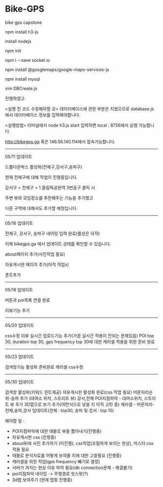 # Bike-GPS

bike gps capstone

npm install h3-js

install nodejs

npm init

npm i --save socket.io

npm install @googlemaps/google-maps-services-js

npm install mysql

vim DBCreate.js

진행하였고

<실행 전 코드 수정해야할 곳>
데이터베이스에 관한 부분은 지웠으므로
database.js 에서 데이터베이스 정보를 입력해야합니다.

<실행방법>
터미널에서
node h3.js start
입력하면 local : 8756에서 실행 가능합니다.

http://bikegps.gq
혹은 146.56.140.114에서 접속가능합니다.

---

05/11 업데이트

드롭다운박스 활성화(전체구,강서구,송파구)

현재 전체구에 대해 작업이 진행중입니다.

강서구 > 전체구 > 1.올림픽공원역 3번출구 클릭 시

주변 뷰와 모임장소를 추천해주는 기능을 추가했고

다른 구역에 대해서도 추가할 예정입니다.


---

05/16 업데이트

전체구, 강서구, 송파구 네이밍 입력 완료(활성은 아직)

이제 bikegps.ga 에서 업데이트 상태를 확인할 수 있습니다.

about페이지 추가(사진작업 필요)

자유게시판 페이지 추가(아직 작업x)

폰트추가

---

05/18 업데이트

버튼과 poi목록 연결 완료

리뷰기능 추가

---

05/20 업데이트

css수정
리뷰 실시간 업로드기능 추가(가끔 실시간 적용이 안되는 문제있음)
POI top 30, duration top 30, gps frequency top 30에 대한 캐러셀 적용을 위한 준비 완료

---
05/23 업데이트

검색창기능 활성화 준비완료
캐러셀 css수정

---

05/30 업데이트

검색창 활성화(키워드 힌트제공)
자유게시판 활성화 완료(css 작업 필요)
머문자리순위-송파 추가 (대여소 위치, 스트리트 뷰)
강서,전체 POI지점파악 - 대여소위치, 스트리트 뷰 추가
3D맵으로 보기 추가(어떤식으로 넣을 지 아직 고민 중)
캐러셀 - 머문자리- 전체,송파,강서 업데이트(전체 : top30, 송파 및 강서 : top 15)



해야할 일 : 
- POI지점파악에 대한 태블로 뷰들 뽑아내기(진행중)
- 자유게시판 css (진행중)
- about뒤에 사진 추가하기 (미진행), css작업(조밀하게 보이는 현상), 마스터 css 적용 필요
- 태블로 분석자료를 어떻게 보여줄 지에 대한 고찰필요 (진행중)
- 캐러셀을 위한 작업(gps frequency 뺴기로 결정)
- 서버가 꺼지는 현상 이유 파악 필요(db connection문제 - 해결불가)
- poi지점파악 네이밍 -> 주행경로 핫스팟(?)
- 3d맵 보여주기 (현재 맵핑 진행중)

